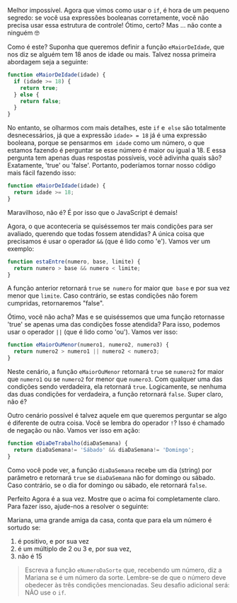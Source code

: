 Melhor impossível. Agora que vimos como usar o `if`, é hora de um pequeno segredo: se você usa expressões booleanas corretamente, você não precisa usar essa estrutura de controle! Ótimo, certo? Mas ... não conte a ninguém 🤓

Como é este? Suponha que queremos definir a função `eMaiorDeIdade`, que nos diz se alguém tem 18 anos de idade ou mais. Talvez nossa primeira abordagem seja a seguinte:

```javascript
function eMaiorDeIdade(idade) {
  if (idade >= 18) {
	return true;
  } else {
	return false;
  }
}
```
No entanto, se olharmos com mais detalhes, este `if` e` else` são totalmente desnecessários, já que a expressão `idade> = 18` já é uma expressão booleana, porque se pensarmos em` idade` como um número, o que estamos fazendo é perguntar se esse número é maior ou igual a 18. E essa pergunta tem apenas duas respostas possíveis, você adivinha quais são? Exatamente, 'true' ou 'false'. Portanto, poderíamos tornar nosso código mais fácil fazendo isso:

```javascript
function eMaiorDeIdade(idade) {
  return idade >= 18;
}
```

Maravilhoso, não é? É por isso que o JavaScript é demais!
 
Agora, o que aconteceria se quiséssemos ter mais condições para ser avaliado, querendo que todas fossem atendidas? A única coisa que precisamos é usar o operador `&&` (que é lido como 'e'). Vamos ver um exemplo:

```javascript
function estaEntre(numero, base, limite) {
  return numero > base && numero < limite;
}
```
A função anterior retornará `true` se` numero` for maior que` base` e por sua vez menor que `limite`. Caso contrário, se estas condições não forem cumpridas, retornaremos "false".

Ótimo, você não acha? Mas e se quiséssemos que uma função retornasse 'true' se apenas uma das condições fosse atendida? Para isso, podemos usar o operador `||` (que é lido como 'ou'). Vamos ver isso:

```javascript
function eMaiorOuMenor(numero1, numero2, numero3) {
  return numero2 > numero1 || numero2 < numero3;
}
```

Neste cenário, a função `eMaiorOuMenor` retornará `true` se `numero2` for maior que `numero1` ou se `numero2` for menor que `numero3`. Com qualquer uma das condições sendo verdadeira, ela retornará `true`. Logicamente, se nenhuma das duas condições for verdadeira, a função retornará `false`. Super claro, não é?

Outro cenário possível é talvez aquele em que queremos perguntar se algo é diferente de outra coisa. Você se lembra do operador `!`? Isso é chamado de negação ou não. Vamos ver isso em ação:

```javascript
function eDiaDeTrabalho(diaDaSemana) {
  return diaDaSemana!= 'Sábado' && diaDaSemana!= 'Domingo';
}
```
Como você pode ver, a função `diaDaSemana` recebe um dia (string) por parâmetro e retornará `true` se `diaDaSemana` não for domingo ou sábado. Caso contrário, se o dia for domingo ou sábado, ele retornará `false`.

Perfeito Agora é a sua vez. Mostre que o acima foi completamente claro. Para fazer isso, ajude-nos a resolver o seguinte:

Mariana, uma grande amiga da casa, conta que para ela um número é sortudo se:

1. é positivo, e por sua vez
2. é um múltiplo de 2 ou 3 e, por sua vez,
3. não é 15

> Escreva a função `eNumeroDaSorte` que, recebendo um número, diz a Mariana se é um número da sorte. Lembre-se de que o número deve obedecer às três condições mencionadas.
Seu desafio adicional será: NÃO use o `if`.
